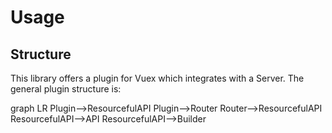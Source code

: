 # Usage

## Structure

This library offers a plugin for Vuex which integrates with a [<jsonapi />](https://jsonapi.org) Server.
The general plugin structure is:

<mermaid>
graph LR
Plugin-->ResourcefulAPI
Plugin-->Router
Router-->ResourcefulAPI
ResourcefulAPI-->API
ResourcefulAPI-->Builder
</mermaid>

